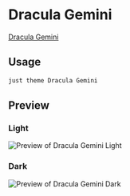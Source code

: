 # Dracula Gemini

[Dracula Gemini](https://github.com/clbn)

## Usage

```bash
just theme Dracula Gemini
```

## Preview

### Light

![Preview of Dracula Gemini Light](preview-light.png)

### Dark

![Preview of Dracula Gemini Dark](preview-dark.png)

